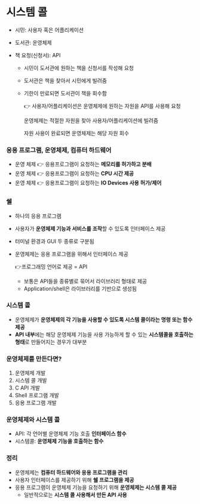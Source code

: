 # 시스템 콜

- 시민: 사용자 혹은 어플리케이션

- 도서관: 운영체제

- 책 요청(신청서): API

  - 시민이 도서관에 원하는 책을 신청서를 작성해 요청

  - 도서관은 책을 찾아서 시민에게 빌려줌

  - 기한이 만료되면 도서관이 책을 회수함

    :point_right: 사용자/어플리케이션은 운영체제에 원하는 자원을 API를 사용해 요청

    운영체제는 적절한 자원을 찾아 사용자/어플리케이션에 빌려줌

    자원 사용이 완료되면 운영체제는 해당 자원 회수

### 응용 프로그램, 운영체제, 컴퓨터 하드웨어

- 운영 체제 :point_right: 응용프로그램이 요청하는 **메모리를 허가하고 분배**
- 운영 체제 :point_right: 응용프로그램이 요청하는 **CPU 시간 제공**
- 운영 체제 :point_right: 응용프로그램이 요청하는 **IO Devices 사용 허가/제어**

### 쉘

- 하나의 응용 프로그램
- 사용자가 **운영체제 기능과 서비스를 조작**할 수 있도록 인터페이스 제공
- 터미널 환경과 GUI 두 종류로 구분됨



- 운영체제는 응용 프로그램을 위해서 인터페이스 제공

  :point_right:프로그래밍 언어로 제공 = API

  - 보통은 API들을 종류별로 묶어서 라이브러리 형태로 제공
  - Application/shell은 라이브러리를 기반으로 생성됨



### 시스템 콜

- 운영체제가 **운영체제의 각 기능을 사용할 수 있도록 시스템 콜이라는 명령 또는 함수 제공**
- **API 내부**에는 해당 운영체제 기능을 사용 가능하게 할 수 있는 **시스템콜을 호출하는 형태**로 만들어지는 경우가 대부분



### 운영체제를 만든다면?

1. 운영체제 개발
2. 시스템 콜 개발
3. C API 개발
4. Shell 프로그램 개발
5. 응용 프로그램 개발



### 운영체제와 시스템 콜

- API: 각 언어별 운영체제 기능 호출 **인터페이스 함수**
- 시스템콜: **운영체제 기능을 호출하는 함수**



### 정리

- 운영체제는 **컴퓨터 하드웨어와 응용 프로그램을 관리**
- 사용자 인터페이스를 제공하기 위해 **쉘 프로그램을 제공**
- 응용 프로그램이 운영체제 기능을 요청하기 위해 **운영체제는 시스템 콜 제공**
  - 일반적으로는 **시스템 콜 사용해서 만든 API 사용**